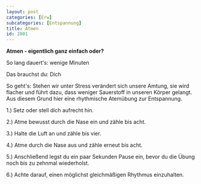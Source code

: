 ```yaml
---
layout: post
categories: [Erw]
subcategories: [Entspannung]
title: Atmen
id: 2001
---
```

**Atmen - eigentlich ganz einfach oder?**

So lang dauert's: wenige Minuten

Das brauchst du: Dich 

So geht's: Stehen wir unter Stress verändert sich unsere Amtung, sie wird flacher und führt dazu, dass weniger Sauerstoff in unseren Körper gelangt. Aus diesem Grund hier eine rhythmische Atemübung zur Entspannung.

1.) Setz oder stell dich aufrecht hin.

2.) Atme bewusst durch die Nase ein und zähle bis acht.

3.) Halte die Luft an und zähle bis vier.

4.) Atme durch die Nase aus und zähle erneut bis acht.

5.) Anschließend legst du ein paar Sekunden Pause ein, bevor du die Übung noch bis zu zehnmal wiederholst.

6.) Achte darauf, einen möglichst gleichmäßigen Rhythmus einzuhalten.

